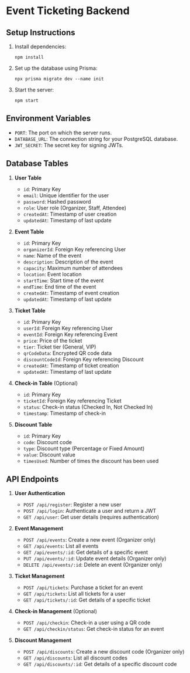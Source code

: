 # Event Ticketing Backend

## Setup Instructions

1. Install dependencies:
   ```
   npm install
   ```

2. Set up the database using Prisma:
   ```
   npx prisma migrate dev --name init
   ```

3. Start the server:
   ```
   npm start
   ```

## Environment Variables

- `PORT`: The port on which the server runs.
- `DATABASE_URL`: The connection string for your PostgreSQL database.
- `JWT_SECRET`: The secret key for signing JWTs.

## Database Tables

1. **User Table**
   - `id`: Primary Key
   - `email`: Unique identifier for the user
   - `password`: Hashed password
   - `role`: User role (Organizer, Staff, Attendee)
   - `createdAt`: Timestamp of user creation
   - `updatedAt`: Timestamp of last update

2. **Event Table**
   - `id`: Primary Key
   - `organizerId`: Foreign Key referencing User
   - `name`: Name of the event
   - `description`: Description of the event
   - `capacity`: Maximum number of attendees
   - `location`: Event location
   - `startTime`: Start time of the event
   - `endTime`: End time of the event
   - `createdAt`: Timestamp of event creation
   - `updatedAt`: Timestamp of last update

3. **Ticket Table**
   - `id`: Primary Key
   - `userId`: Foreign Key referencing User
   - `eventId`: Foreign Key referencing Event
   - `price`: Price of the ticket
   - `tier`: Ticket tier (General, VIP)
   - `qrCodeData`: Encrypted QR code data
   - `discountCodeId`: Foreign Key referencing Discount
   - `createdAt`: Timestamp of ticket creation
   - `updatedAt`: Timestamp of last update

4. **Check-in Table** (Optional)
   - `id`: Primary Key
   - `ticketId`: Foreign Key referencing Ticket
   - `status`: Check-in status (Checked In, Not Checked In)
   - `timestamp`: Timestamp of check-in

5. **Discount Table**
   - `id`: Primary Key
   - `code`: Discount code
   - `type`: Discount type (Percentage or Fixed Amount)
   - `value`: Discount value
   - `timesUsed`: Number of times the discount has been used

## API Endpoints

1. **User Authentication**
   - `POST /api/register`: Register a new user
   - `POST /api/login`: Authenticate a user and return a JWT
   - `GET /api/user`: Get user details (requires authentication)

2. **Event Management**
   - `POST /api/events`: Create a new event (Organizer only)
   - `GET /api/events`: List all events
   - `GET /api/events/:id`: Get details of a specific event
   - `PUT /api/events/:id`: Update event details (Organizer only)
   - `DELETE /api/events/:id`: Delete an event (Organizer only)

3. **Ticket Management**
   - `POST /api/tickets`: Purchase a ticket for an event
   - `GET /api/tickets`: List all tickets for a user
   - `GET /api/tickets/:id`: Get details of a specific ticket

4. **Check-in Management** (Optional)
   - `POST /api/checkin`: Check-in a user using a QR code
   - `GET /api/checkin/status`: Get check-in status for an event

5. **Discount Management**
   - `POST /api/discounts`: Create a new discount code (Organizer only)
   - `GET /api/discounts`: List all discount codes
   - `GET /api/discounts/:id`: Get details of a specific discount code 